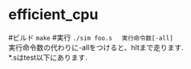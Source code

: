 # efficient_cpu
#ビルド
`make`
#実行
`./sim foo.s 　実行命令数[-all]`  
実行命令数の代わりに-allをつけると、hltまで走ります.  
*.sはtest以下にあります.

